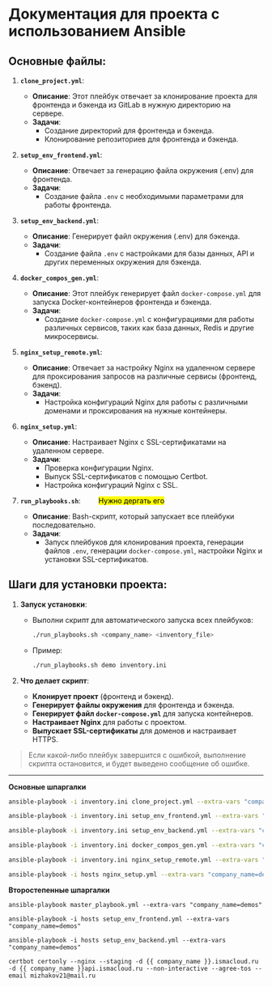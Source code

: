 
# Документация для проекта с использованием Ansible

## Основные файлы:

1. **`clone_project.yml`**:
   - **Описание**: Этот плейбук отвечает за клонирование проекта для фронтенда и бэкенда из GitLab в нужную директорию на сервере.
   - **Задачи**:
     - Создание директорий для фронтенда и бэкенда.
     - Клонирование репозиториев для фронтенда и бэкенда.

2. **`setup_env_frontend.yml`**:
   - **Описание**: Отвечает за генерацию файла окружения (.env) для фронтенда.
   - **Задачи**:
     - Создание файла `.env` с необходимыми параметрами для работы фронтенда.

3. **`setup_env_backend.yml`**:
   - **Описание**: Генерирует файл окружения (.env) для бэкенда.
   - **Задачи**:
     - Создание файла `.env` с настройками для базы данных, API и других переменных окружения для бэкенда.

4. **`docker_compos_gen.yml`**:
   - **Описание**: Этот плейбук генерирует файл `docker-compose.yml` для запуска Docker-контейнеров фронтенда и бэкенда.
   - **Задачи**:
     - Создание `docker-compose.yml` с конфигурациями для работы различных сервисов, таких как база данных, Redis и другие микросервисы.

5. **`nginx_setup_remote.yml`**:
   - **Описание**: Отвечает за настройку Nginx на удаленном сервере для проксирования запросов на различные сервисы (фронтенд, бэкенд).
   - **Задачи**:
     - Настройка конфигураций Nginx для работы с различными доменами и проксирования на нужные контейнеры.

6. **`nginx_setup.yml`**:
   - **Описание**: Настраивает Nginx с SSL-сертификатами на удаленном сервере.
   - **Задачи**:
     - Проверка конфигурации Nginx.
     - Выпуск SSL-сертификатов с помощью Certbot.
     - Настройка конфигураций Nginx с SSL.

7. **`run_playbooks.sh`**:&nbsp;&nbsp;&nbsp;&nbsp;&nbsp;&nbsp;&nbsp;&nbsp;&nbsp;<mark>Нужно дергать его</mark>
   - **Описание**: Bash-скрипт, который запускает все плейбуки последовательно.
   - **Задачи**:
     - Запуск плейбуков для клонирования проекта, генерации файлов `.env`, генерации `docker-compose.yml`, настройки Nginx и установки SSL-сертификатов.

## Шаги для установки проекта:

1. **Запуск установки**:
   - Выполни скрипт для автоматического запуска всех плейбуков:
     ```bash
     ./run_playbooks.sh <company_name> <inventory_file>
     ```
   - Пример:
     ```bash
     ./run_playbooks.sh demo inventory.ini
     ```

2. **Что делает скрипт**:
   - **Клонирует проект** (фронтенд и бэкенд).
   - **Генерирует файлы окружения** для фронтенда и бэкенда.
   - **Генерирует файл `docker-compose.yml`** для запуска контейнеров.
   - **Настраивает Nginx** для работы с проектом.
   - **Выпускает SSL-сертификаты** для доменов и настраивает HTTPS.

> Если какой-либо плейбук завершится с ошибкой, выполнение скрипта остановится, и будет выведено сообщение об ошибке.

***
**Основные шпаргалки**

```bash
ansible-playbook -i inventory.ini clone_project.yml --extra-vars "company_name=demo"
```
```bash
ansible-playbook -i inventory.ini setup_env_frontend.yml --extra-vars "company_name=demo"
```
```bash
ansible-playbook -i inventory.ini setup_env_backend.yml --extra-vars "company_name=demo"
```
```bash
ansible-playbook -i inventory.ini docker_compos_gen.yml --extra-vars "company_name=demo"
```
```bash
ansible-playbook -i inventory.ini nginx_setup_remote.yml --extra-vars "company_name=demo"
```
```bash
ansible-playbook -i hosts nginx_setup.yml --extra-vars "company_name=demo"
```

**Второстепенные шпаргалки**

```
ansible-playbook master_playbook.yml --extra-vars "company_name=demos"
```
```
ansible-playbook -i hosts setup_env_frontend.yml --extra-vars "company_name=demos"
```
```
ansible-playbook -i hosts setup_env_backend.yml --extra-vars "company_name=demos"
```
```
certbot certonly --nginx --staging -d {{ company_name }}.ismacloud.ru -d {{ company_name }}api.ismacloud.ru --non-interactive --agree-tos --email mizhakov21@mail.ru
```